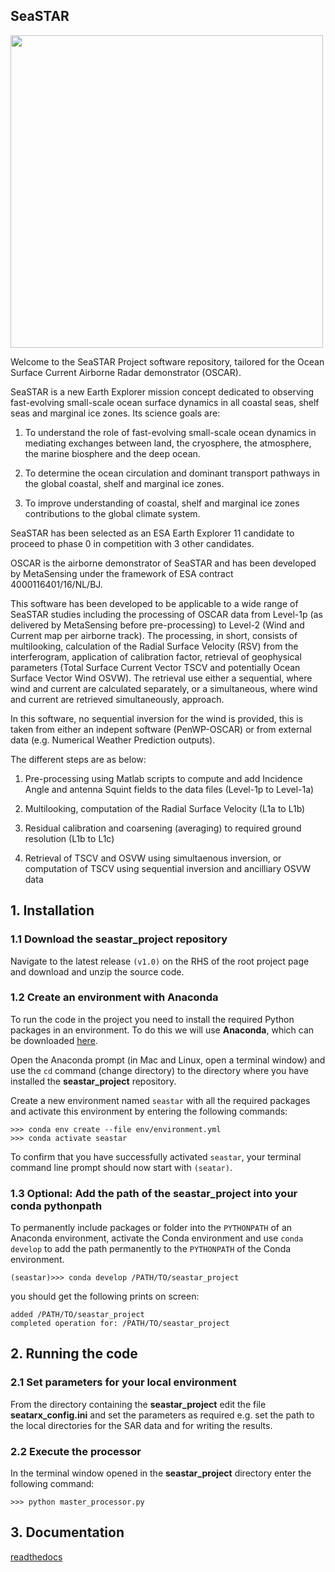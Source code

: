 ## SeaSTAR 

<p align="left">
  <img src=r"seastar_project/docs/source/_static/images/seastar_logo.png" width="500">
</p>
Welcome to the SeaSTAR Project software repository,
tailored for the Ocean Surface Current Airborne Radar demonstrator (OSCAR). 

SeaSTAR is a new Earth Explorer mission concept dedicated to observing fast-evolving small-scale
ocean surface dynamics in all coastal seas, shelf seas and marginal ice zones. Its science goals are:

1.  To understand the role of fast-evolving small-scale ocean dynamics in mediating exchanges between
land, the cryosphere, the atmosphere, the marine biosphere and the deep ocean.

2.  To determine the ocean circulation and dominant transport pathways in the global coastal,
shelf and marginal ice zones.

3.  To improve understanding of coastal, shelf and marginal ice zones contributions to the global
climate system.

SeaSTAR has been selected as an ESA Earth Explorer 11 candidate to proceed to phase 0
in competition with 3 other candidates.

OSCAR is the airborne demonstrator of SeaSTAR and has been developed by MetaSensing under the
framework of ESA contract 4000116401/16/NL/BJ.

This software has been developed to be applicable to a wide range of SeaSTAR studies including the
processing of OSCAR data from Level-1p (as delivered by MetaSensing before pre-processing) to Level-2
(Wind and Current map per airborne track). The processing, in short, consists of multilooking,
calculation of the Radial Surface Velocity (RSV) from the interferogram, application of calibration
factor, retrieval of geophysical parameters (Total Surface Current Vector TSCV and potentially Ocean Surface
Vector Wind OSVW). The retrieval use either a sequential, where wind and current are calculated separately,
or a simultaneous, where wind and current are retrieved simultaneously, approach.

In this software, no sequential inversion for the wind is provided, this is taken from either an indepent
software (PenWP-OSCAR) or from external data (e.g. Numerical Weather Prediction outputs).

The different steps are as below:

1. Pre-processing using Matlab scripts to compute and add Incidence Angle and
antenna Squint fields to the data files  (Level-1p to Level-1a)

2. Multilooking, computation of the Radial Surface Velocity (L1a to L1b)

3. Residual calibration and coarsening (averaging) to required ground resolution (L1b to L1c)

4. Retrieval of TSCV and OSVW using simultaenous inversion, or computation of TSCV using
sequential inversion and ancilliary OSVW data


## 1. Installation

### 1.1 Download the **seastar_project** repository

Navigate to the latest release `(v1.0)` on the RHS of the root project page and download and unzip the source code.


### 1.2 Create an environment with Anaconda

To run the code in the project you need to install the required Python packages in an environment. To do this we will use **Anaconda**, which can be downloaded [here](https://www.anaconda.com/download/).

Open the Anaconda prompt (in Mac and Linux, open a terminal window) and use the `cd` command (change directory) to the directory where you have installed the **seastar_project** repository.

Create a new environment named `seastar` with all the required packages and activate this environment by entering the following commands:

```
>>> conda env create --file env/environment.yml
>>> conda activate seastar
```

To confirm that you have successfully activated `seastar`, your terminal command line prompt should now start with `(seatar)`.

### 1.3 Optional: Add the path of the seastar_project into your conda pythonpath
To permanently include packages or folder into the `PYTHONPATH` of an Anaconda 
environment, activate the Conda environment and use `conda develop` to add the 
path permanently to the `PYTHONPATH` of the Conda environment.
```
(seastar)>>> conda develop /PATH/TO/seastar_project
```
you should get the following prints on screen:
```
added /PATH/TO/seastar_project
completed operation for: /PATH/TO/seastar_project
```

## 2. Running the code

### 2.1 Set parameters for your local environment

From the directory containing the **seastar_project** edit the file **seatarx_config.ini** and set the parameters as required e.g. set the path to the  local directories for the SAR data and for writing the results.

### 2.2 Execute the processor

In the terminal window opened in the **seastar_project** directory enter the following command:

```
>>> python master_processor.py
```

## 3. Documentation

[readthedocs](https://seastar-project.readthedocs.io/en/latest/)

